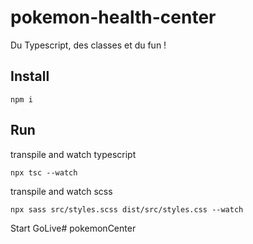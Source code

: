 # pokemon-health-center
Du Typescript, des classes et du fun !

## Install

```
npm i
```


## Run

transpile and watch typescript
```
npx tsc --watch
```

transpile and watch scss
```
npx sass src/styles.scss dist/src/styles.css --watch
```

Start GoLive# pokemonCenter
